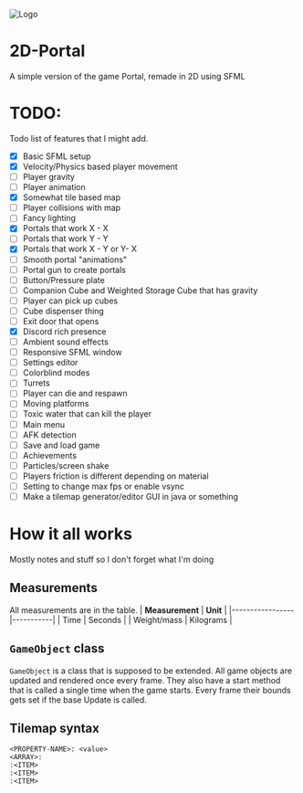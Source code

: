 ![Logo](https://i.imgur.com/qWTtHqe.png)
# 2D-Portal
A simple version of the game Portal, remade in 2D using SFML

# TODO:
Todo list of features that I might add.
- [x] Basic SFML setup
- [x] Velocity/Physics based player movement
- [ ] Player gravity
- [ ] Player animation
- [x] Somewhat tile based map
- [ ] Player collisions with map
- [ ] Fancy lighting
- [x] Portals that work X - X
- [ ] Portals that work Y - Y
- [x] Portals that work X - Y or Y- X
- [ ] Smooth portal "animations"
- [ ] Portal gun to create portals
- [ ] Button/Pressure plate
- [ ] Companion Cube and Weighted Storage Cube that has gravity
- [ ] Player can pick up cubes
- [ ] Cube dispenser thing
- [ ] Exit door that opens
- [x] Discord rich presence
- [ ] Ambient sound effects
- [ ] Responsive SFML window
- [ ] Settings editor
- [ ] Colorblind modes
- [ ] Turrets
- [ ] Player can die and respawn
- [ ] Moving platforms
- [ ] Toxic water that can kill the player
- [ ] Main menu
- [ ] AFK detection
- [ ] Save and load game
- [ ] Achievements
- [ ] Particles/screen shake
- [ ] Players friction is different depending on material
- [ ] Setting to change max fps or enable vsync
- [ ] Make a tilemap generator/editor GUI in java or something

# How it all works
Mostly notes and stuff so I don't forget what I'm doing

## Measurements
All measurements are in the table.
| **Measurement** | **Unit**  |
|-----------------|-----------|
| Time            | Seconds   |
| Weight/mass     | Kilograms |

## `GameObject` class
`GameObject` is a class that is supposed to be extended. All game objects are updated and rendered once every frame. They also have a start method that is called a single time when the game starts. Every frame their bounds gets set if the base Update is called.
## Tilemap syntax
```
<PROPERTY-NAME>: <value>
<ARRAY>:
:<ITEM>
:<ITEM>
:<ITEM>
```